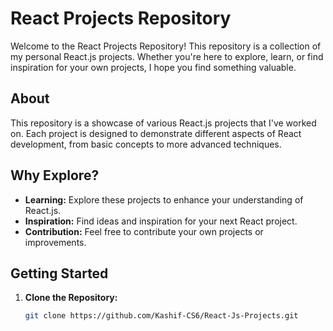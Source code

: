 # React Projects Repository

Welcome to the React Projects Repository! This repository is a collection of my personal React.js projects. Whether you're here to explore, learn, or find inspiration for your own projects, I hope you find something valuable.

## About

This repository is a showcase of various React.js projects that I've worked on. Each project is designed to demonstrate different aspects of React development, from basic concepts to more advanced techniques.

## Why Explore?

- **Learning:** Explore these projects to enhance your understanding of React.js.
- **Inspiration:** Find ideas and inspiration for your next React project.
- **Contribution:** Feel free to contribute your own projects or improvements.

## Getting Started

1. **Clone the Repository:**
   ```bash
   git clone https://github.com/Kashif-CS6/React-Js-Projects.git

